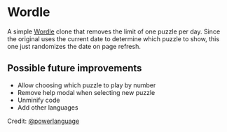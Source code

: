 # Wordle
A simple [Wordle](https://www.powerlanguage.co.uk/wordle/) clone that removes the limit of one puzzle per day. Since the original uses the current date to determine which puzzle to show, this one just randomizes the date on page refresh.

## Possible future improvements
 - Allow choosing which puzzle to play by number
 - Remove help modal when selecting new puzzle
 - Unminify code
 - Add other languages

Credit: [@powerlanguage](https://github.com/powerlanguage)
